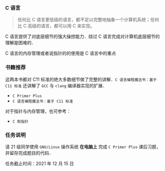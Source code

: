 ### C 语言

>任何比 C 语言更低级的语言，都不足以完整地抽象一个计算机系统；任何比 C 高级的语言，都可以用 C 来实现。

C 语言提供了对底层细节的强大操控能力．绕过 C 语言完成对计算机底层细节的理解是困难的．

C 语言的内存管理或者说指针的的使用是 C 语言中的重点

### 书籍推荐

这两本书都对 C11 标准的绝大多数细节做了完整的讲解．`C 语言编程魔法书：基于 C11 标准` 还讲解了 `GCC` 与 `clang` 编译器实现的扩展．

- `C Primer Plus`
- `C 语言编程魔法书：基于 C11 标准`

对于指针与内存管理，也可参考：
- `C 和指针`

### 任务说明

请 21 级同学使用 `GNU/Linux` 操作系统 **在电脑上** 完成 `C Primer Plus` 课后习题，并留存完成题目的代码．

任务截止时间：2021 年 12 月 15 日



